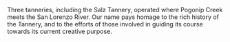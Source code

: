 Three tanneries, including the Salz Tannery, operated where Pogonip Creek meets the San Lorenzo River. Our name pays homage to the rich history of the Tannery, and to the efforts of those involved in guiding its course towards its current creative purpose.